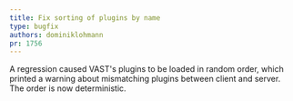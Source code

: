 ```yaml
---
title: Fix sorting of plugins by name
type: bugfix
authors: dominiklohmann
pr: 1756
---
```


A regression caused VAST's plugins to be loaded in random order, which
printed a warning about mismatching plugins between client and server. The
order is now deterministic.
